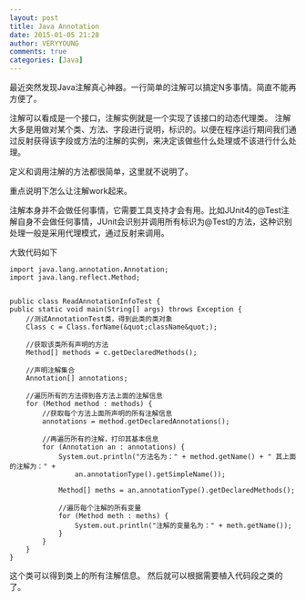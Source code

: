```yaml
---
layout: post
title: Java Annotation
date: 2015-01-05 21:28
author: VERYYOUNG
comments: true
categories: [Java]
---
```

<p>最近突然发现Java注解真心神器。一行简单的注解可以搞定N多事情。简直不能再方便了。</p>

<p>注解可以看成是一个接口，注解实例就是一个实现了该接口的动态代理类。 注解大多是用做对某个类、方法、字段进行说明，标识的。以便在程序运行期间我们通 过反射获得该字段或方法的注解的实例，来决定该做些什么处理或不该进行什么处理。</p>

<p>定义和调用注解的方法都很简单，这里就不说明了。</p>

<p>重点说明下怎么让注解work起来。</p>

<p>注解本身并不会做任何事情，它需要工具支持才会有用。比如JUnit4的@Test注解自身不会做任何事情，JUnit会识别并调用所有标识为@Test的方法，这种识别处理一般是采用代理模式，通过反射来调用。</p>

<p>大致代码如下</p>

<pre><code>import java.lang.annotation.Annotation;
import java.lang.reflect.Method;


public class ReadAnnotationInfoTest {
public static void main(String[] args) throws Exception {
    //测试AnnotationTest类，得到此类的类对象
    Class c = Class.forName(&amp;quot;className&amp;quot;);

    //获取该类所有声明的方法
    Method[] methods = c.getDeclaredMethods();

    //声明注解集合
    Annotation[] annotations;

    //遍历所有的方法得到各方法上面的注解信息
    for (Method method : methods) {
        //获取每个方法上面所声明的所有注解信息
        annotations = method.getDeclaredAnnotations();

        //再遍历所有的注解，打印其基本信息
        for (Annotation an : annotations) {
            System.out.println("方法名为：" + method.getName() + " 其上面的注解为：" +
                an.annotationType().getSimpleName());

            Method[] meths = an.annotationType().getDeclaredMethods();

            //遍历每个注解的所有变量
            for (Method meth : meths) {
                System.out.println("注解的变量名为：" + meth.getName());
            }
        }
    }
}
</code></pre>


<p>这个类可以得到类上的所有注解信息。 然后就可以根据需要植入代码段之类的了。</p>

